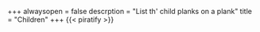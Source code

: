 +++
alwaysopen = false
descrption = "List th' child planks on a plank"
title = "Children"
+++
{{< piratify >}}